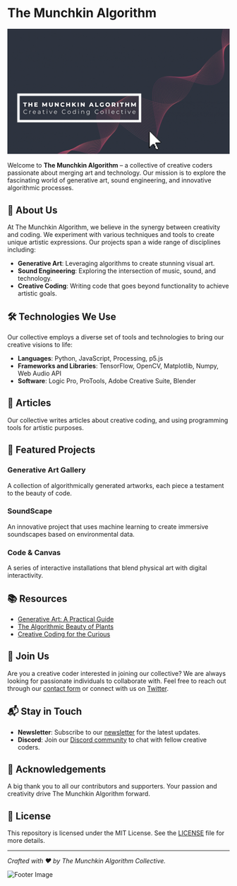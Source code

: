 # The Munchkin Algorithm

![The Munchkin Algorithm Banner](profile/banner.gif)

Welcome to **The Munchkin Algorithm** – a collective of creative coders passionate about merging art and technology. Our mission is to explore the fascinating world of generative art, sound engineering, and innovative algorithmic processes.

## 🌟 About Us

At The Munchkin Algorithm, we believe in the synergy between creativity and coding. We experiment with various techniques and tools to create unique artistic expressions. Our projects span a wide range of disciplines including:

- **Generative Art**: Leveraging algorithms to create stunning visual art.
- **Sound Engineering**: Exploring the intersection of music, sound, and technology.
- **Creative Coding**: Writing code that goes beyond functionality to achieve artistic goals.

## 🛠 Technologies We Use

Our collective employs a diverse set of tools and technologies to bring our creative visions to life:

- **Languages**: Python, JavaScript, Processing, p5.js
- **Frameworks and Libraries**: TensorFlow, OpenCV, Matplotlib, Numpy, Web Audio API
- **Software**: Logic Pro, ProTools, Adobe Creative Suite, Blender


## 📝 Articles

Our collective writes articles about creative coding, and using programming tools for artistic purposes.


## 🎨 Featured Projects

### Generative Art Gallery
A collection of algorithmically generated artworks, each piece a testament to the beauty of code.

### SoundScape
An innovative project that uses machine learning to create immersive soundscapes based on environmental data.

### Code & Canvas
A series of interactive installations that blend physical art with digital interactivity.

## 📚 Resources

- [Generative Art: A Practical Guide](https://generativeartlink.com)
- [The Algorithmic Beauty of Plants](https://algorithmicbeauty.com)
- [Creative Coding for the Curious](https://creativecoding.com)

## 🤝 Join Us

Are you a creative coder interested in joining our collective? We are always looking for passionate individuals to collaborate with. Feel free to reach out through our [contact form](https://contactuslink.com) or connect with us on [Twitter](https://twitter.com/munchkinalgorithm).

## 📬 Stay in Touch

- **Newsletter**: Subscribe to our [newsletter](https://newsletterlink.com) for the latest updates.
- **Discord**: Join our [Discord community](https://discordlink.com) to chat with fellow creative coders.

## 👏 Acknowledgements

A big thank you to all our contributors and supporters. Your passion and creativity drive The Munchkin Algorithm forward.

## 📄 License

This repository is licensed under the MIT License. See the [LICENSE](LICENSE) file for more details.

---

*Crafted with ❤️ by The Munchkin Algorithm Collective.*

![Footer Image](https://via.placeholder.com/1200x100?text=Creative+Coding+Collective)

